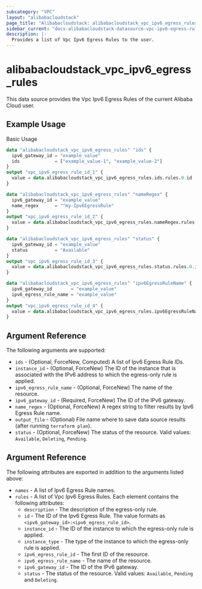 ```yaml
---
subcategory: "VPC"
layout: "alibabacloudstack"
page_title: "Alibabacloudstack: alibabacloudstack_vpc_ipv6_egress_rules"
sidebar_current: "docs-alibabacloudstack-datasource-vpc-ipv6-egress-rules"
description: |-
  Provides a list of Vpc Ipv6 Egress Rules to the user.
---
```


# alibabacloudstack\_vpc\_ipv6\_egress\_rules

This data source provides the Vpc Ipv6 Egress Rules of the current Alibaba Cloud user.



## Example Usage

Basic Usage

```terraform
data "alibabacloudstack_vpc_ipv6_egress_rules" "ids" {
  ipv6_gateway_id = "example_value"
  ids             = ["example_value-1", "example_value-2"]
}
output "vpc_ipv6_egress_rule_id_1" {
  value = data.alibabacloudstack_vpc_ipv6_egress_rules.ids.rules.0.id
}

data "alibabacloudstack_vpc_ipv6_egress_rules" "nameRegex" {
  ipv6_gateway_id = "example_value"
  name_regex      = "^my-Ipv6EgressRule"
}
output "vpc_ipv6_egress_rule_id_2" {
  value = data.alibabacloudstack_vpc_ipv6_egress_rules.nameRegex.rules.0.id
}

data "alibabacloudstack_vpc_ipv6_egress_rules" "status" {
  ipv6_gateway_id = "example_value"
  status          = "Available"
}
output "vpc_ipv6_egress_rule_id_3" {
  value = data.alibabacloudstack_vpc_ipv6_egress_rules.status.rules.0.id
}

data "alibabacloudstack_vpc_ipv6_egress_rules" "ipv6EgressRuleName" {
  ipv6_gateway_id       = "example_value"
  ipv6_egress_rule_name = "example_value"
}
output "vpc_ipv6_egress_rule_id_4" {
  value = data.alibabacloudstack_vpc_ipv6_egress_rules.ipv6EgressRuleName.rules.0.id
}

```

## Argument Reference

The following arguments are supported:

* `ids` - (Optional, ForceNew, Computed)  A list of Ipv6 Egress Rule IDs.
* `instance_id` - (Optional, ForceNew) The ID of the instance that is associated with the IPv6 address to which the egress-only rule is applied.
* `ipv6_egress_rule_name` - (Optional, ForceNew) The name of the resource.
* `ipv6_gateway_id` - (Required, ForceNew) The ID of the IPv6 gateway.
* `name_regex` - (Optional, ForceNew) A regex string to filter results by Ipv6 Egress Rule name.
* `output_file` - (Optional) File name where to save data source results (after running `terraform plan`).
* `status` - (Optional, ForceNew) The status of the resource. Valid values: `Available`, `Deleting`, `Pending`.

## Argument Reference

The following attributes are exported in addition to the arguments listed above:

* `names` - A list of Ipv6 Egress Rule names.
* `rules` - A list of Vpc Ipv6 Egress Rules. Each element contains the following attributes:
  * `description` - The description of the egress-only rule.
  * `id` - The ID of the Ipv6 Egress Rule. The value formats as `<ipv6_gateway_id>:<ipv6_egress_rule_id>`.
  * `instance_id` - The ID of the instance to which the egress-only rule is applied.
  * `instance_type` - The type of the instance to which the egress-only rule is applied.
  * `ipv6_egress_rule_id` - The first ID of the resource.
  * `ipv6_egress_rule_name` - The name of the resource.
  * `ipv6_gateway_id` - The ID of the IPv6 gateway.
  * `status` - The status of the resource. Valid values: `Available`, `Pending` and `Deleting`.
